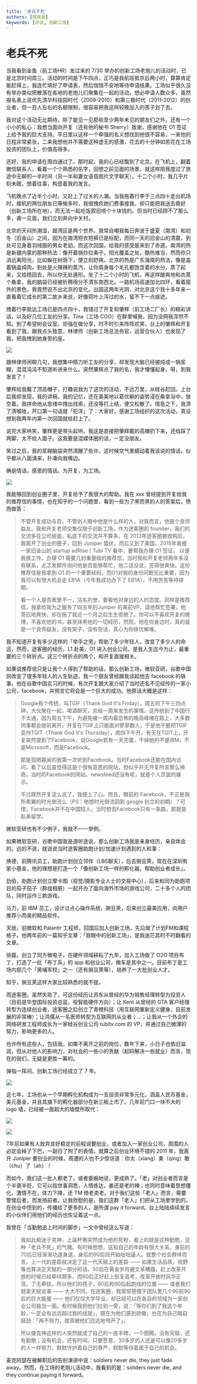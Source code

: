 ```yaml
---
title: '老兵不死'
authors: [程序君]
keywords: [杂谈, 创新工场]
---
```


# 老兵不死

当我看到金鱼（前工场HR）发过来的 7/30 举办的创新工场老炮儿的活动时，已是北京时间周三。活动的时间是下午四点，正巧是我航班抵京后两小时，算算肯定能赶得上，我连忙填好了申请表，然后惴惴不安地等待申请结果。工场似乎很久没有举办类似把散落在各地的老炮儿们聚集在一起的活动，想必申请人数众多，虽然报名表上说优先清华科技园时代（2009-2010）和第三极时代（2011-2012）的创业者，但一百人左右的名额限制，很容易把我这样较晚加入的孩子划了去。

我对这个活动无比期待，除了能见一见那些至少两年未见的朋友们之外，还有一个小小的私心：我想当面向开复（还有他的秘书 Sherry）致谢，感谢他在 O1 签证上给予我的巨大支持。平日里以这样一个牵强的名义想找到他很不容易，一来他的日程非常紧张，二来我想他并不需要这种虚无的感激，花去的十分钟如若花在工场投资的团队上，价值高得多。

还好，我的申请在周四通过了。那时起，我的心已经飘到了北京。在飞机上，翻着微信联系人，看着一个个熟悉的名字，回想之前见面的场景，就这样陪我度过了旅途中无聊的一半时间（另一半和妻女语音图片文字聊天）。十二个小时，我几乎片刻未眠，想着往事，构思着我的发言。

飞机晚点了近半个小时，又赶上了过关的人潮。当我拖着行李于三点四十走出机场时，接机的两位朋友已等候多时，我很愧疚她们费事接我，却只能把我送去鼎好（创新工场所在地），而无法一起吃饭叙旧唠个十块钱的。但当时已经顾不了那么多，甫一见面，我们立刻奔向中关村。

北京的天闷热潮湿，跟湾区是两个世界。我常自嘲我每日奔波于盛夏（南湾）和初冬（旧金山）之间，因为在南湾短衣短裤已是标配，而同一天的旧金山的清晨，到处可见身着羽绒服的男女老幼。而这次回国，给我的感受是来到了赤道。南湾的热是新疆内蒙的那种热法：像开着锅炒拉条子，阳光覆盖之处，酷热难当，然而你只消远离阳光，比如躲在树荫下，便立刻舒爽。北京的热是广东海南的热法，像是盖着锅盖炖肉，到处是火辣辣的蒸汽，让你周身每个毛孔都饱含着的水分，蒸了起来，又给捂回去，所以你无处遁形。坐了十二个小时的飞机，再这样酸爽地和衣蒸个桑拿，我的脑袋已经被折腾得分不清东南西北。一路机场高速加北四环，看着窗外的景色，我竟然说不出北京的变化。出国这两年光阴，对北京这个我十多年来一直看着它成长的第二故乡来说，好像荷叶上泻过的水，留不下一点痕迹。

拽着行李抵达工场已是四点四十，我错过了开复和肇辉（前工场二厂长）的精彩讲话，以及好几位工友的分享。Tina（工场 COO）在群里喊我，因为没网我浑然不知。到了希望树会议室，炬强在做分享，时不时引来阵阵欢笑，台上的肇辉和开复看到了我，跟我点头致意，林律师（创新工场总法务官，运营合伙人）也发现了我，把我拽到她身旁的座。

![](assets/3.pic.jpg)

跟林律师闲聊几句，我想集中精力听工友的分享，却发现大脑已经被炖成一锅浆糊，混混沌沌不知道听进来什么。突然肇辉点了我的名，我才懵懂起身，呀，到我发言了！

肇辉给我戴了顶高帽子，打趣说我为了这次的活动，不远万里，从硅谷赶回。上台后我却发现，我的讲稿，我的记忆，还在美美地以葛优躺的姿势浸在桑拿浴中，放空着。我拼命地从思绪中拽出线索，还没等打上结，便又松散了。情急之下，我清了清喉咙，开口第一句话就「犯浑」了：大家好，感谢工场组织的这次活动，真没想到我两年内第一次回国就给赶上了。

说完大家哄笑，肇辉更是带头起哄。我这是直接把肇辉戴的高帽扔下来，还给踩了两脚，太不给人面子。这我要是混媒体圈的话，一定没朋友。

笑过之后，我的浆糊脑袋突然清醒了些许。这时候空气里蠕动着我该说的情话，似乎都从八面涌来，扑凑向我嘴边。

确是情话，感恩的情话。为开复，为工场。

![](assets/1.pic.jpg)

我能够回到创业圈子里，开复给予了我很大的帮助。我在 xxx 曾经提到开复给我的推荐信的事情，也在知乎的一个问题里，看到一些为了黑而黑的人的答案后，愤而做答：

> 不管开复成功与否，不管别人眼中他是什么样的人，对我而言，他是个良师益友。我和开复老师交集仅限于创新工场，作为途客圈的 founder，我们的交流多在公司层面，私底下的交流并不算多。在 2013年途客圈被收购后，我离开了创业的圈子，回到 Juniper 蛰伏，而后又到了美国。2015年我被一家旧金山的 startup adRise / Tubi TV 看中，要帮我办理 O1 签证， 以便我换工作。办理 O1 需要几封重量级的推荐信，当时我和开复老师两年多没有联系，忐忑发邮件询问他是否能够帮忙，他二话没说，签得很爽快。这份推荐信是我拿到 O1 的一个重要砝码，而O1对我的身份问题无比重要，因为我可以有很大机会走 EB1A（今年我成功办下了 EB1A），不用苦苦等待排期。
>
> 看一个人是否表里不一，沽名钓誉，要看他对身边的人的态度。同样是推荐信，我拿给我为之服务了四五年的Juniper 的某前VP，请他帮忙签署，他答应地爽快，却在拖了我近一个月之后生生拒绝了。你可以不喜欢开复的微博，不喜欢他的书，甚至抹黑他的一切经历，然而，他在你身边时，真的就是一个良师益友，没有架子，没有空话，真心为你排忧解难。

我不知道开复有多少这样的「举手之劳」帮助了多少年轻人，改变了多少人的命运，然而，途客圈的经历，L1 赴美，O1 进入创业公司，是我人生迄今为止，最重要的三个转折点。这三个转折点的两个，和开复直接相关。

如果说推荐信只是让我个人得到了帮助的话，那么创新工场，微软亚研，谷歌中国则改变了很多年轻人的人生轨迹。我一个朋友曾经跟我谈起他去 facebook 的轶事。他在谷歌中国实习的时候，有次开复跟大家介绍了当时还名不见经传的一家小公司，facebook，并预言它将会是一个巨大的成功。他原话大概是这样：

> Google有个传统，叫TGIF（Thank God It's Friday），周五的下午三四点钟，大伙聚在一起，喝酒聊天，总结一周来发生的事情。这传统到了中国行不太通，因为周五下午，为避免被一周内最恐怖的晚高峰堵在路上，大多数同事都会提前离开，开复在TGIF上只能面对寥寥数人，于是他干脆把TGIF变作TGIT（Thank God It's Thursday），周四下午开。有天在TGIT上，开复突然提到了Facebook，说Google若有一天完蛋，干掉她的不是IBM，不是Microsoft，而是Facebook。
>
> 那是孤陋寡闻的我第一次听到Facebook。当时Facebook还能在国内访问，看了以后虽觉得这是个很有意思的网站，但似乎并无开复所言那么神奇。当时的Facebook的网站，newsfeed还没有呢，就是个人页面的展示。
>
> 不过既然开复这么说了，我便上了心。而且，眼前的 Facebook，不正是我所希翼的时光倒流么（PS：他想时光倒流回到 google 创立的初期）？可惜，Facebook并不在中国招人，当时想去Facebook只有一条路，那就是赴美留学。

微软亚研也有不少例子，我就不一一举例。

如果微软亚研，谷歌中国我是道听途说，那么创新工场我是亲身经历，亲自体会的。远的不说，就说说当时途客圈助跑计划/加速计划遇到的人和事：

焕德，前腾讯员工，助跑计划创立邻伴（LBS聊天），后去豌豆荚，现在在深圳有家小基金，他的理想是打造一个「像创新工场一样的孵化器，帮助创业者成长」。

劲伯，助跑计划创立摩卡图（视觉/摄影专业人士的交易中心），后来和同为助跑项目的茄子茄子（群组相册）一起开办了面向海外市场的游戏公司，二十多个人的团队，同时运作三款游戏。

马力，前 IBM 员工，设计过点心操作系统，豌豆荚，后来创立最美应用，向用户推荐小而美的精品软件。

天放，前微软和 Palantir 工程师，回国后加入创新工场，先后做了计划FM和课程格子。他两年前的一篇知乎文章：「我眼中的创新工场」，是我迷茫其时不时翻看的文章。

徐磊，创立了同方微电子，在硬件领域耕耘了九年，加入工场做了 O2O 项目布丁，打造了一批「布丁系」的 app 和创业公司，微车是其中之一。目前布丁是工场内部几个「黄埔军校」之一（还有豌豆荚等），培养了一大批创业人才。

知乎，豌豆荚这样大家比较熟悉的就不提。

而途客圈，虽然失败了，可这份经历让苏东从曾经的华为销售经理转型为投资人（目前是华登国际投资总监，投智能硬件方向）；让 Kent 从曾经的 GTA 客户经理转型为连续创业者，途客圈之后创立了青橙科技（用互联网重新定义健身，目前发展的非常棒）；让鸿儒从一名医师转型为互联网的从业者；...；让我从一个外企的网络研发工程师成长为一家硅谷创业公司 tubitv.com 的 VP，并通过自己微薄的努力，影响更多的人。

也许所有这些人，包括我，如果不离开之前的岗位，数年下来，小日子也依旧滋润，但从对他人的影响力，对社会的一些小的贡献（起码解决一些就业）而言，现在的我们，无疑是更胜一筹的。

弹指一挥间，创新工场已经成立了 7 年。

![](assets/7.pic.jpg)

这七年，工场也从一个早期孵化机构成为一支投资非常多元化，涵盖人民币基金，美元基金，并且其旗下的孵化器部分在新三板上市了。几年前门口一块不大的 logo 墙，已经被一面超大的墙壁所取代：

![](assets/10.pic.jpg)

![](assets/2.pic.jpg)

7年前如果有人放弃良好稳定的前程说要创业，或者加入一家创业公司，周围的人必定会掉了下巴，一副日了狗了的表情。就算之后创业环境不错的 2011 年，我离开 Juniper 要创业的时候，周遭的人也不少惊讶道：你太（xiang）勇（qing）敢（chu）了（ah）！

而如今，我们这一批人都老了，或者委婉地说，更成熟了。「老」对创业者而言是个半褒半贬，它可以指世事洞悉，人情练达，姜还是老的辣；也同时意味着思想僵化，激情不在，体力下降，还 TM 倚老卖老。对于我们这些「老人」而言，需要警惕后者，而发扬前者。让我欣慰的是，我们这群「老人」们把从工场里学到的，在创业中悟到的，传播给了更多的人，是所谓 pay it forward。台上陆陆续续发言的小伙伴们用他们的经历也佐证着这一点。

我曾在「当勤勉追上时间的脚步」一文中曾经这么写道：

> 我如此痴迷于克神，上届杯赛突然成为他的死粉，看上的就是这种勤勉，这种「老兵不死」的气魄。有时候想想，这和自己的年龄有很大关系。身前的70后已经渐渐功遂身退，身后的90后则开始咄咄逼人。就整个社会群体而言，上一代的差距就决定了这一代天赋上的差距 —— 如果生活品质，视野等也算决定天赋的一部分的话。50后在黄金岁月被文革糟蹋，赶上改革开放的时候已经牵绊颇多，而60后正好赶上恢复高考，改革开放时风华正茂，了无牵挂。所以他们的孩子，80后和90后起跑线的位置 —— 或者我们就拿天赋说事 —— 大大不同。在途客圈，我常常感慨于团队里几个90前90后的巨大能量 —— 他们仅仅大学毕业，却已经可以在各自的领域为一家创业公司独当一面。有时候我把他们拉到一旁，说：「等你们到了我这个年龄，一定会有远远超过我的成就」，既在为他们感到骄傲，也在为自己暗自鼓劲：「再不努力，就真被他们远远地甩开了」。
>
> 所以像克神这样的人突然就成了自己的一座丰碑，一个图腾。没有天赋，还有勤勉；没有机会，还有时间。只要愿意，30多岁的人还是可以像20多岁的人一样努力，默默守护着自己的尊严，默默等待着属于自己的机会。

麦克阿瑟在被解职后的告别演讲中说：soldiers never die, they just fade away。然而，在工场的老炮儿活动中，我看到的是：soliders never die, and they continue paying it forward。
